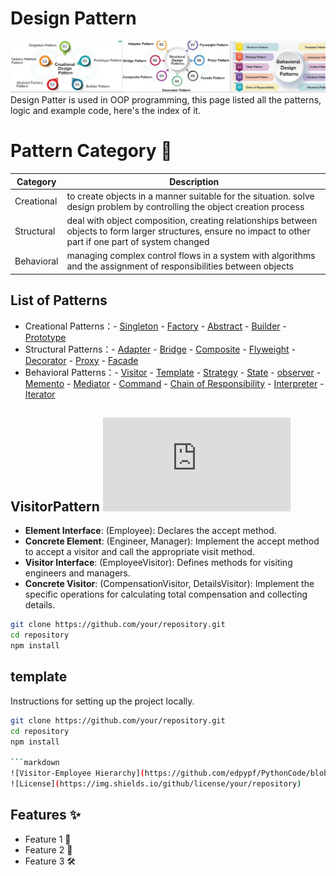 # Design Pattern

![Project Logo](images/designPattern.png)
Design Patter is used in OOP programming, this page listed all the patterns, logic and example code, here's the index of it.

# Pattern Category 🚀
| Category       | Description                                                                                                                                                  |
| -------------- | ------------------------------------------------------------------------------------------------------------------------------------------------------------ |
| Creational     | to create objects in a manner suitable for the situation. solve design problem by controlling the object creation process                                    |
| Structural     | deal with object composition, creating relationships between objects to form larger structures, ensure no impact to other part if one part of system changed |
| Behavioral     | managing complex control flows in a system with algorithms and the assignment of responsibilities between objects                                            |

## List of Patterns
-  Creational Patterns：- [Singleton](#singleton) - [Factory](#factory) - [Abstract](#abstract) - [Builder](#builder) - [Prototype](#prototype) 
-  Structural Patterns：- [Adapter](#adapter) - [Bridge](#bridge) - [Composite](#composite) - [Flyweight](#flyweight) - [Decorator](#decorator) - [Proxy](#proxy) - [Facade](#facade)
-  Behavioral Patterns：- [Visitor](#VisitorPattern) - [Template](#template) - [Strategy](#strategy) - [State](#state) - [observer](#observer) - [Memento](#memento) - [Mediator](#mediator) - [Command](#command) - [Chain of Responsibility](#chainofresponsibility) - [Interpreter](#interpreter) - [Iterator](#iterator)

## VisitorPattern  ![Visitor-Employee Hierarchy](https://github.com/edpypf/PythonCode/blob/main/DesignPattern/Visitor.py)
- **Element Interface**: (Employee): Declares the accept method.
- **Concrete Element**: (Engineer, Manager): Implement the accept method to accept a visitor and call the appropriate visit method.
- **Visitor Interface**: (EmployeeVisitor): Defines methods for visiting engineers and managers.
- **Concrete Visitor**: (CompensationVisitor, DetailsVisitor): Implement the specific operations for calculating total compensation and collecting details.

```sh
git clone https://github.com/your/repository.git
cd repository
npm install
```
## template

Instructions for setting up the project locally.

```sh
git clone https://github.com/your/repository.git
cd repository
npm install

```markdown
![Visitor-Employee Hierarchy](https://github.com/edpypf/PythonCode/blob/main/DesignPattern/Visitor.py)
![License](https://img.shields.io/github/license/your/repository)
```



## Features ✨

- Feature 1 🎉
- Feature 2 🚀
- Feature 3 🛠

 
